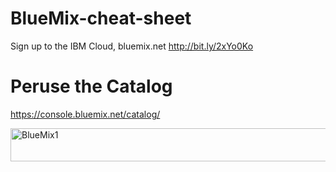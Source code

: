 # BlueMix-cheat-sheet

Sign up to the IBM Cloud, bluemix.net http://bit.ly/2xYo0Ko

# Peruse the Catalog

https://console.bluemix.net/catalog/

<img src="https://farm5.staticflickr.com/4496/37532679161_1a61013568_c.jpg" width="800" height="53" alt="BlueMix1"></a><script async src="//embedr.flickr.com/assets/client-code.js" charset="utf-8">



